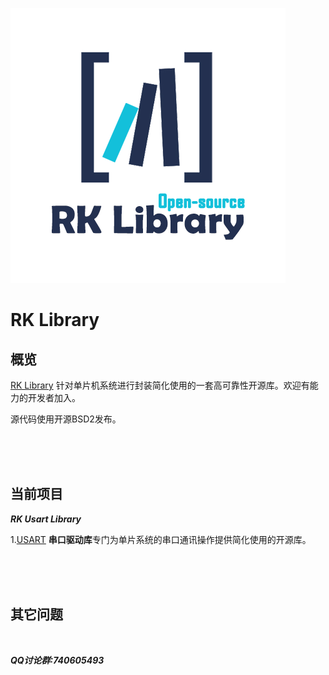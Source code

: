 
![LOGO](Logo_Mini.png "LOGO")

RK Library
===========


概览
------
 
[RK Library](https://github.com/codegame/RKLibrary) 针对单片机系统进行封装简化使用的一套高可靠性开源库。欢迎有能力的开发者加入。

源代码使用开源BSD2发布。

<br><br><br>

当前项目
------

***RK Usart Library***

1.[USART](https://en.wikipedia.org/wiki/Universal_synchronous_and_asynchronous_receiver-transmitter) **串口驱动库**专门为单片系统的串口通讯操作提供简化使用的开源库。

<br><br><br>
 
其它问题
------

<br>

***QQ讨论群:740605493***



<br>
<br>
<br>
<br>
<br>
<br>


